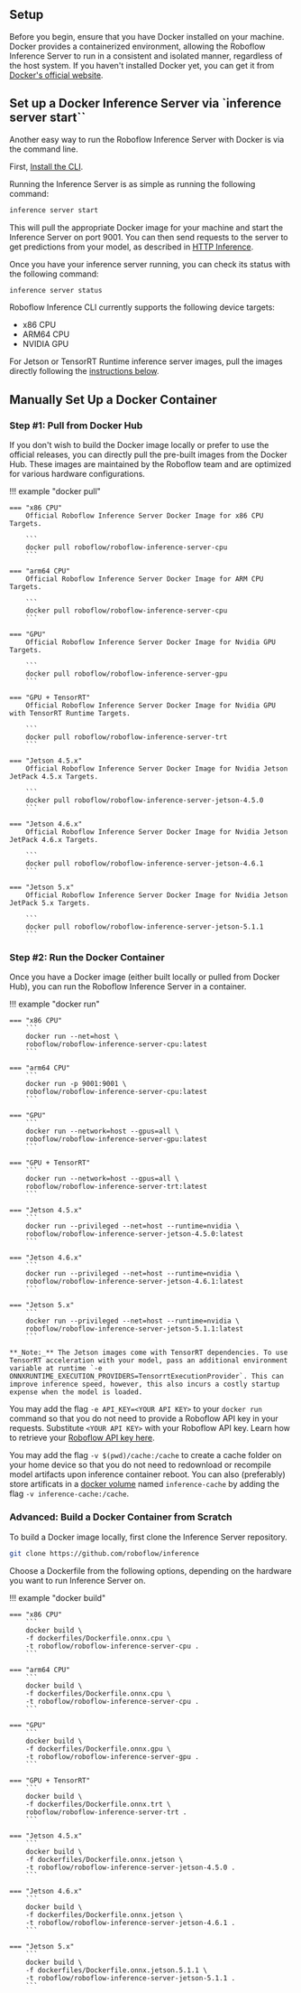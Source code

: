## Setup

Before you begin, ensure that you have Docker installed on your machine. Docker provides a containerized environment, 
allowing the Roboflow Inference Server to run in a consistent and isolated manner, regardless of the host system. If 
you haven't installed Docker yet, you can get it from [Docker's official website](https://www.docker.com/get-started).

## Set up a Docker Inference Server via `inference server start``

Another easy way to run the Roboflow Inference Server with Docker is via the command line.

First, [Install the CLI](../index.md#cli).

Running the Inference Server is as simple as running the following command:

```bash
inference server start
```

This will pull the appropriate Docker image for your machine and start the Inference Server on port 9001. You can then send requests to the server to get predictions from your model, as described in [HTTP Inference](http_inference.md).

Once you have your inference server running, you can check its status with the following command:

```bash
inference server status
```

Roboflow Inference CLI currently supports the following device targets:

- x86 CPU
- ARM64 CPU
- NVIDIA GPU

For Jetson or TensorRT Runtime inference server images, pull the images directly following the [instructions below](#pull-from-docker-hub).

## Manually Set Up a Docker Container

### Step #1: Pull from Docker Hub

If you don't wish to build the Docker image locally or prefer to use the official releases, you can directly pull the 
pre-built images from the Docker Hub. These images are maintained by the Roboflow team and are optimized for various 
hardware configurations.

!!! example "docker pull"

    === "x86 CPU"
        Official Roboflow Inference Server Docker Image for x86 CPU Targets.
    
        ```
        docker pull roboflow/roboflow-inference-server-cpu
        ```
    
    === "arm64 CPU"
        Official Roboflow Inference Server Docker Image for ARM CPU Targets.
    
        ```
        docker pull roboflow/roboflow-inference-server-cpu
        ```
    
    === "GPU"
        Official Roboflow Inference Server Docker Image for Nvidia GPU Targets.
    
        ```
        docker pull roboflow/roboflow-inference-server-gpu
        ```

    === "GPU + TensorRT"
        Official Roboflow Inference Server Docker Image for Nvidia GPU with TensorRT Runtime Targets.
    
        ```
        docker pull roboflow/roboflow-inference-server-trt
        ```

    === "Jetson 4.5.x"
        Official Roboflow Inference Server Docker Image for Nvidia Jetson JetPack 4.5.x Targets.

        ```
        docker pull roboflow/roboflow-inference-server-jetson-4.5.0
        ```

    === "Jetson 4.6.x"
        Official Roboflow Inference Server Docker Image for Nvidia Jetson JetPack 4.6.x Targets.

        ```
        docker pull roboflow/roboflow-inference-server-jetson-4.6.1
        ```

    === "Jetson 5.x"
        Official Roboflow Inference Server Docker Image for Nvidia Jetson JetPack 5.x Targets.

        ```
        docker pull roboflow/roboflow-inference-server-jetson-5.1.1
        ```

### Step #2: Run the Docker Container

Once you have a Docker image (either built locally or pulled from Docker Hub), you can run the Roboflow Inference 
Server in a container. 

!!! example "docker run"

    === "x86 CPU"
        ```
        docker run --net=host \
        roboflow/roboflow-inference-server-cpu:latest
        ```

    === "arm64 CPU"
        ```
        docker run -p 9001:9001 \
        roboflow/roboflow-inference-server-cpu:latest
        ```

    === "GPU"
        ```
        docker run --network=host --gpus=all \
        roboflow/roboflow-inference-server-gpu:latest
        ```

    === "GPU + TensorRT"
        ```
        docker run --network=host --gpus=all \
        roboflow/roboflow-inference-server-trt:latest
        ```

    === "Jetson 4.5.x"
        ```
        docker run --privileged --net=host --runtime=nvidia \
        roboflow/roboflow-inference-server-jetson-4.5.0:latest
        ```

    === "Jetson 4.6.x"
        ```
        docker run --privileged --net=host --runtime=nvidia \
        roboflow/roboflow-inference-server-jetson-4.6.1:latest
        ```

    === "Jetson 5.x"
        ```
        docker run --privileged --net=host --runtime=nvidia \
        roboflow/roboflow-inference-server-jetson-5.1.1:latest
        ```

    **_Note:_** The Jetson images come with TensorRT dependencies. To use TensorRT acceleration with your model, pass an additional environment variable at runtime `-e ONNXRUNTIME_EXECUTION_PROVIDERS=TensorrtExecutionProvider`. This can improve inference speed, however, this also incurs a costly startup expense when the model is loaded.

You may add the flag `-e API_KEY=<YOUR API KEY>` to your `docker run` command so that you do not need to provide a Roboflow API key in your requests. Substitute `<YOUR API KEY>` with your Roboflow API key. Learn how to retrieve your [Roboflow API key here](https://docs.roboflow.com/api-reference/authentication#retrieve-an-api-key).

You may add the flag `-v $(pwd)/cache:/cache` to create a cache folder on your home device so that you do not need to redownload or recompile model artifacts upon inference container reboot. You can also (preferably) store artificats in a [docker volume](https://docs.docker.com/storage/volumes/) named `inference-cache` by adding the flag `-v inference-cache:/cache`.

### Advanced: Build a Docker Container from Scratch

To build a Docker image locally, first clone the Inference Server repository.

```bash
git clone https://github.com/roboflow/inference
```

Choose a Dockerfile from the following options, depending on the hardware you want to run Inference Server on.

!!! example "docker build"

    === "x86 CPU"
        ```
        docker build \
        -f dockerfiles/Dockerfile.onnx.cpu \
        -t roboflow/roboflow-inference-server-cpu .
        ```
    
    === "arm64 CPU"
        ```
        docker build \
        -f dockerfiles/Dockerfile.onnx.cpu \
        -t roboflow/roboflow-inference-server-cpu .
        ```
    
    === "GPU"
        ```
        docker build \
        -f dockerfiles/Dockerfile.onnx.gpu \
        -t roboflow/roboflow-inference-server-gpu .
        ```

    === "GPU + TensorRT"
        ```
        docker build \
        -f dockerfiles/Dockerfile.onnx.trt \
        roboflow/roboflow-inference-server-trt .
        ```

    === "Jetson 4.5.x"
        ```
        docker build \
        -f dockerfiles/Dockerfile.onnx.jetson \
        -t roboflow/roboflow-inference-server-jetson-4.5.0 .
        ```

    === "Jetson 4.6.x"
        ```
        docker build \
        -f dockerfiles/Dockerfile.onnx.jetson \
        -t roboflow/roboflow-inference-server-jetson-4.6.1 .
        ```

    === "Jetson 5.x"
        ```
        docker build \
        -f dockerfiles/Dockerfile.onnx.jetson.5.1.1 \
        -t roboflow/roboflow-inference-server-jetson-5.1.1 .
        ```
